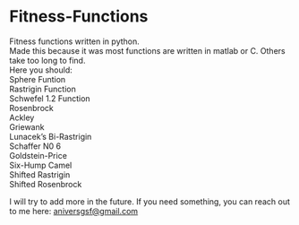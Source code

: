# Fitness-Functions
Fitness functions written in python.\
Made this because it was most functions are written in matlab or C. Others take too long to find.\
Here you should:\
Sphere Funtion\
Rastrigin Function\
Schwefel 1.2 Function\
Rosenbrock\
Ackley\
Griewank\
Lunacek’s Bi-Rastrigin\
Schaffer N0 6\
Goldstein-Price\
Six-Hump Camel\
Shifted Rastrigin\
Shifted Rosenbrock

I will try to add more in the future.
If you need something, you can reach out to me here:
aniversgsf@gmail.com
